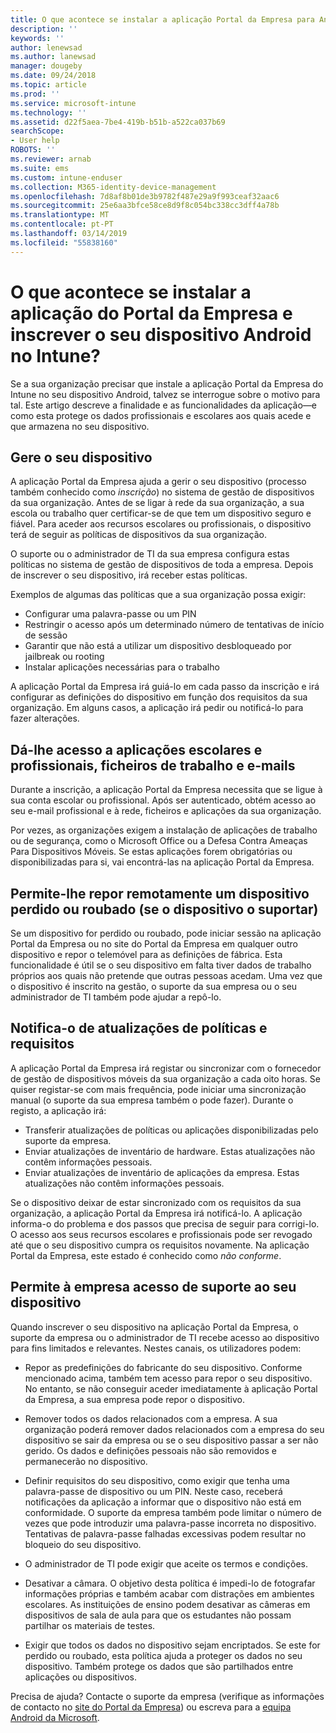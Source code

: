 ```yaml
---
title: O que acontece se instalar a aplicação Portal da Empresa para Android
description: ''
keywords: ''
author: lenewsad
ms.author: lanewsad
manager: dougeby
ms.date: 09/24/2018
ms.topic: article
ms.prod: ''
ms.service: microsoft-intune
ms.technology: ''
ms.assetid: d22f5aea-7be4-419b-b51b-a522ca037b69
searchScope:
- User help
ROBOTS: ''
ms.reviewer: arnab
ms.suite: ems
ms.custom: intune-enduser
ms.collection: M365-identity-device-management
ms.openlocfilehash: 7d8af8b01de3b9782f487e29a9f993ceaf32aac6
ms.sourcegitcommit: 25e6aa3bfce58ce8d9f8c054bc338cc3dff4a78b
ms.translationtype: MT
ms.contentlocale: pt-PT
ms.lasthandoff: 03/14/2019
ms.locfileid: "55838160"
---
```

# <a name="what-happens-if-you-install-the-company-portal-app-and-enroll-your-android-device-in-intune"></a>O que acontece se instalar a aplicação do Portal da Empresa e inscrever o seu dispositivo Android no Intune?

Se a sua organização precisar que instale a aplicação Portal da Empresa do Intune no seu dispositivo Android, talvez se interrogue sobre o motivo para tal. Este artigo descreve a finalidade e as funcionalidades da aplicação&mdash;e como esta protege os dados profissionais e escolares aos quais acede e que armazena no seu dispositivo.

## <a name="gets-your-device-managed"></a>Gere o seu dispositivo
A aplicação Portal da Empresa ajuda a gerir o seu dispositivo (processo também conhecido como *inscrição*) no sistema de gestão de dispositivos da sua organização. Antes de se ligar à rede da sua organização, a sua escola ou trabalho quer certificar-se de que tem um dispositivo seguro e fiável. Para aceder aos recursos escolares ou profissionais, o dispositivo terá de seguir as políticas de dispositivos da sua organização. 

O suporte ou o administrador de TI da sua empresa configura estas políticas no sistema de gestão de dispositivos de toda a empresa. Depois de inscrever o seu dispositivo, irá receber estas políticas. 

Exemplos de algumas das políticas que a sua organização possa exigir:
* Configurar uma palavra-passe ou um PIN
* Restringir o acesso após um determinado número de tentativas de início de sessão
* Garantir que não está a utilizar um dispositivo desbloqueado por jailbreak ou rooting
* Instalar aplicações necessárias para o trabalho

A aplicação Portal da Empresa irá guiá-lo em cada passo da inscrição e irá configurar as definições do dispositivo em função dos requisitos da sua organização. Em alguns casos, a aplicação irá pedir ou notificá-lo para fazer alterações.

## <a name="gives-you-access-to-work-and-school-apps-work-files-and-email"></a>Dá-lhe acesso a aplicações escolares e profissionais, ficheiros de trabalho e e-mails
Durante a inscrição, a aplicação Portal da Empresa necessita que se ligue à sua conta escolar ou profissional. Após ser autenticado, obtém acesso ao seu e-mail profissional e à rede, ficheiros e aplicações da sua organização. 

Por vezes, as organizações exigem a instalação de aplicações de trabalho ou de segurança, como o Microsoft Office ou a Defesa Contra Ameaças Para Dispositivos Móveis. Se estas aplicações forem obrigatórias ou disponibilizadas para si, vai encontrá-las na aplicação Portal da Empresa.

## <a name="lets-you-remotely-reset-a-lost-or-stolen-device-if-device-supports-it"></a>Permite-lhe repor remotamente um dispositivo perdido ou roubado (se o dispositivo o suportar)
Se um dispositivo for perdido ou roubado, pode iniciar sessão na aplicação Portal da Empresa ou no site do Portal da Empresa em qualquer outro dispositivo e repor o telemóvel para as definições de fábrica. Esta funcionalidade é útil se o seu dispositivo em falta tiver dados de trabalho próprios aos quais não pretende que outras pessoas acedam. Uma vez que o dispositivo é inscrito na gestão, o suporte da sua empresa ou o seu administrador de TI também pode ajudar a repô-lo.  

## <a name="notifies-you-of-policy-updates-and-requirements"></a>Notifica-o de atualizações de políticas e requisitos
A aplicação Portal da Empresa irá registar ou sincronizar com o fornecedor de gestão de dispositivos móveis da sua organização a cada oito horas. Se quiser registar-se com mais frequência, pode iniciar uma sincronização manual (o suporte da sua empresa também o pode fazer). Durante o registo, a aplicação irá:  
* Transferir atualizações de políticas ou aplicações disponibilizadas pelo suporte da empresa.  
* Enviar atualizações de inventário de hardware. Estas atualizações não contêm informações pessoais.  
* Enviar atualizações de inventário de aplicações da empresa. Estas atualizações não contêm informações pessoais.  

Se o dispositivo deixar de estar sincronizado com os requisitos da sua organização, a aplicação Portal da Empresa irá notificá-lo. A aplicação informa-o do problema e dos passos que precisa de seguir para corrigi-lo. O acesso aos seus recursos escolares e profissionais pode ser revogado até que o seu dispositivo cumpra os requisitos novamente. Na aplicação Portal da Empresa, este estado é conhecido como *não conforme*. 

## <a name="permits-company-support-access-to-your-device"></a>Permite à empresa acesso de suporte ao seu dispositivo
Quando inscrever o seu dispositivo na aplicação Portal da Empresa, o suporte da empresa ou o administrador de TI recebe acesso ao dispositivo para fins limitados e relevantes. Nestes canais, os utilizadores podem:  

* Repor as predefinições do fabricante do seu dispositivo. Conforme mencionado acima, também tem acesso para repor o seu dispositivo. No entanto, se não conseguir aceder imediatamente à aplicação Portal da Empresa, a sua empresa pode repor o dispositivo.  

* Remover todos os dados relacionados com a empresa. A sua organização poderá remover dados relacionados com a empresa do seu dispositivo se sair da empresa ou se o seu dispositivo passar a ser não gerido. Os dados e definições pessoais não são removidos e permanecerão no dispositivo.  

* Definir requisitos do seu dispositivo, como exigir que tenha uma palavra-passe de dispositivo ou um PIN. Neste caso, receberá notificações da aplicação a informar que o dispositivo não está em conformidade. O suporte da empresa também pode limitar o número de vezes que pode introduzir uma palavra-passe incorreta no dispositivo. Tentativas de palavra-passe falhadas excessivas podem resultar no bloqueio do seu dispositivo.  

* O administrador de TI pode exigir que aceite os termos e condições.  

* Desativar a câmara. O objetivo desta política é impedi-lo de fotografar informações próprias e também acabar com distrações em ambientes escolares. As instituições de ensino podem desativar as câmeras em dispositivos de sala de aula para que os estudantes não possam partilhar os materiais de testes.  

* Exigir que todos os dados no dispositivo sejam encriptados. Se este for perdido ou roubado, esta política ajuda a proteger os dados no seu dispositivo. Também protege os dados que são partilhados entre aplicações ou dispositivos.  

Precisa de ajuda? Contacte o suporte da empresa (verifique as informações de contacto no [site do Portal da Empresa](https://go.microsoft.com/fwlink/?linkid=2010980)) ou escreva para a <a href="mailto:wintunedroidfbk@microsoft.com?subject=I'm having trouble installing the Company Portal app on my Android device&body=Describe the issue you're experiencing here.">equipa Android da Microsoft</a>.
